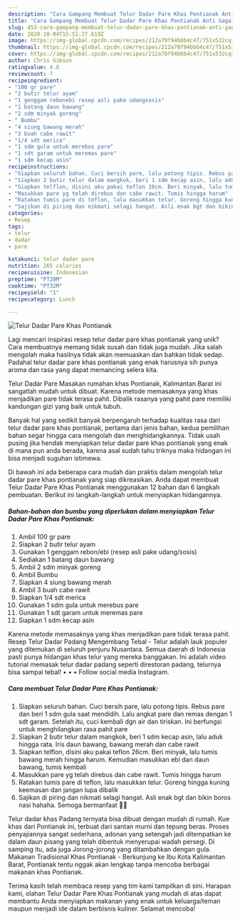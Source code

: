 ```yaml
---
description: "Cara Gampang Membuat Telur Dadar Pare Khas Pontianak Anti Gagal"
title: "Cara Gampang Membuat Telur Dadar Pare Khas Pontianak Anti Gagal"
slug: 453-cara-gampang-membuat-telur-dadar-pare-khas-pontianak-anti-gagal
date: 2020-10-04T15:51:27.619Z
image: https://img-global.cpcdn.com/recipes/212a70f94bbb4c47/751x532cq70/telur-dadar-pare-khas-pontianak-foto-resep-utama.jpg
thumbnail: https://img-global.cpcdn.com/recipes/212a70f94bbb4c47/751x532cq70/telur-dadar-pare-khas-pontianak-foto-resep-utama.jpg
cover: https://img-global.cpcdn.com/recipes/212a70f94bbb4c47/751x532cq70/telur-dadar-pare-khas-pontianak-foto-resep-utama.jpg
author: Chris Gibson
ratingvalue: 4.8
reviewcount: 7
recipeingredient:
- "100 gr pare"
- "2 butir telur ayam"
- "1 genggam rebonebi resep asli pake udangsosis"
- "1 batang daun bawang"
- "2 sdm minyak goreng"
- " Bumbu"
- "4 siung bawang merah"
- "3 buah cabe rawit"
- "1/4 sdt merica"
- "1 sdm gula untuk merebus pare"
- "1 sdt garam untuk meremas pare"
- "1 sdm kecap asin"
recipeinstructions:
- "Siapkan seluruh bahan. Cuci bersih pare, lalu potong tipis. Rebus pare dan beri 1 sdm gula saat mendidih. Lalu angkat pare dan remas dengan 1 sdt garam. Setelah itu, cuci kembali dgn air dan tiriskan. Ini berfungsi untuk menghilangkan rasa pahit pare"
- "Siapkan 2 butir telur dalam mangkok, beri 1 sdm kecap asin, lalu aduk hingga rata. Iris daun bawang, bawang merah dan cabe rawit"
- "Siapkan telflon, disini aku pakai teflon 26cm. Beri minyak, lalu tumis bawang merah hingga harum. Kemudian masukkan ebi dan daun bawang, tumis kembali"
- "Masukkan pare yg telah direbus dan cabe rawit. Tumis hingga harum"
- "Ratakan tumis pare di teflon, lalu masukkan telur. Goreng hingga kuning keemasan dan jangan lupa dibalik"
- "Sajikan di piring dan nikmati selagi hangat. Asli enak bgt dan bikin boros nasi hahaha. Semoga bermanfaat 💚🍀"
categories:
- Resep
tags:
- telur
- dadar
- pare

katakunci: telur dadar pare 
nutrition: 265 calories
recipecuisine: Indonesian
preptime: "PT20M"
cooktime: "PT32M"
recipeyield: "1"
recipecategory: Lunch

---
```



![Telur Dadar Pare Khas Pontianak](https://img-global.cpcdn.com/recipes/212a70f94bbb4c47/751x532cq70/telur-dadar-pare-khas-pontianak-foto-resep-utama.jpg)

Lagi mencari inspirasi resep telur dadar pare khas pontianak yang unik? Cara membuatnya memang tidak susah dan tidak juga mudah. Jika salah mengolah maka hasilnya tidak akan memuaskan dan bahkan tidak sedap. Padahal telur dadar pare khas pontianak yang enak harusnya sih punya aroma dan rasa yang dapat memancing selera kita.

Telur Dadar Pare Masakan rumahan khas Pontianak, Kalimantan Barat ini sangatlah mudah untuk dibuat. Karena metode memasaknya yang khas menjadikan pare tidak terasa pahit. Dibalik rasanya yang pahit pare memiliki kandungan gizi yang baik untuk tubuh.

Banyak hal yang sedikit banyak berpengaruh terhadap kualitas rasa dari telur dadar pare khas pontianak, pertama dari jenis bahan, kedua pemilihan bahan segar hingga cara mengolah dan menghidangkannya. Tidak usah pusing jika hendak menyiapkan telur dadar pare khas pontianak yang enak di mana pun anda berada, karena asal sudah tahu triknya maka hidangan ini bisa menjadi suguhan istimewa.


Di bawah ini ada beberapa cara mudah dan praktis dalam mengolah telur dadar pare khas pontianak yang siap dikreasikan. Anda dapat membuat Telur Dadar Pare Khas Pontianak menggunakan 12 bahan dan 6 langkah pembuatan. Berikut ini langkah-langkah untuk menyiapkan hidangannya.

<!--inarticleads1-->

##### Bahan-bahan dan bumbu yang diperlukan dalam menyiapkan Telur Dadar Pare Khas Pontianak:

1. Ambil 100 gr pare
1. Siapkan 2 butir telur ayam
1. Gunakan 1 genggam rebon/ebi (resep asli pake udang/sosis)
1. Sediakan 1 batang daun bawang
1. Ambil 2 sdm minyak goreng
1. Ambil  Bumbu
1. Siapkan 4 siung bawang merah
1. Ambil 3 buah cabe rawit
1. Siapkan 1/4 sdt merica
1. Gunakan 1 sdm gula untuk merebus pare
1. Gunakan 1 sdt garam untuk meremas pare
1. Siapkan 1 sdm kecap asin


Karena metode memasaknya yang khas menjadikan pare tidak terasa pahit. Resep Telur Dadar Padang Mengembang Tebal - Telur adalah lauk populer yang ditemukan di seluruh penjuru Nusantara. Semua daerah di Indonesia pasti punya hidangan khas telur yang mereka banggakan. Ini adalah video tutorial memasak telur dadar padang seperti direstoran padang, telurnya bisa sampai tebal! • • • Follow social media Instagram. 

<!--inarticleads2-->

##### Cara membuat Telur Dadar Pare Khas Pontianak:

1. Siapkan seluruh bahan. Cuci bersih pare, lalu potong tipis. Rebus pare dan beri 1 sdm gula saat mendidih. Lalu angkat pare dan remas dengan 1 sdt garam. Setelah itu, cuci kembali dgn air dan tiriskan. Ini berfungsi untuk menghilangkan rasa pahit pare
1. Siapkan 2 butir telur dalam mangkok, beri 1 sdm kecap asin, lalu aduk hingga rata. Iris daun bawang, bawang merah dan cabe rawit
1. Siapkan telflon, disini aku pakai teflon 26cm. Beri minyak, lalu tumis bawang merah hingga harum. Kemudian masukkan ebi dan daun bawang, tumis kembali
1. Masukkan pare yg telah direbus dan cabe rawit. Tumis hingga harum
1. Ratakan tumis pare di teflon, lalu masukkan telur. Goreng hingga kuning keemasan dan jangan lupa dibalik
1. Sajikan di piring dan nikmati selagi hangat. Asli enak bgt dan bikin boros nasi hahaha. Semoga bermanfaat 💚🍀


Telur dadar khas Padang ternyata bisa dibuat dengan mudah di rumah. Kue khas dari Pontianak ini, terbuat dari santan murni dan tepung beras. Proses penyajiannya sangat sederhana, adonan yang setengah jadi ditempatkan ke dalam daun pisang yang telah dibentuk menyerupai wadah persegi. Di samping itu, ada juga Jorong-jorong yang ditambahkan dengan gula. Makanan Tradisional Khas Pontianak - Berkunjung ke Ibu Kota Kalimantan Barat, Pontianak tentu nggak akan lengkap tanpa mencoba berbagai makanan khas Pontianak. 

Terima kasih telah membaca resep yang tim kami tampilkan di sini. Harapan kami, olahan Telur Dadar Pare Khas Pontianak yang mudah di atas dapat membantu Anda menyiapkan makanan yang enak untuk keluarga/teman maupun menjadi ide dalam berbisnis kuliner. Selamat mencoba!
